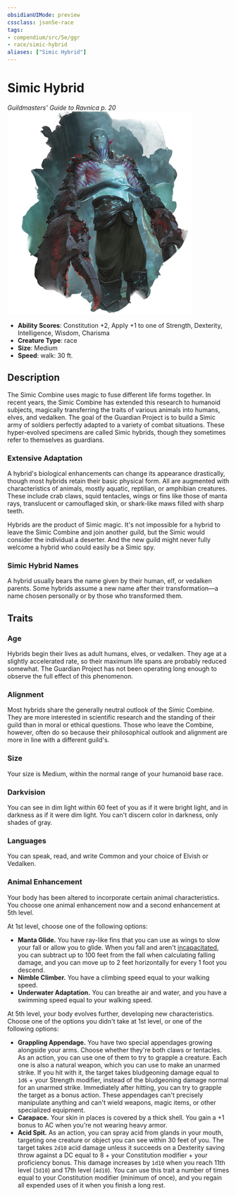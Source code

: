 ```yaml
---
obsidianUIMode: preview
cssclass: json5e-race
tags:
- compendium/src/5e/ggr
- race/simic-hybrid
aliases: ["Simic Hybrid"]
---
```


# Simic Hybrid
*Guildmasters' Guide to Ravnica p. 20*
![](../../assets/img/simic-hybrid.png)  

- **Ability Scores**: Constitution +2, Apply +1 to one of Strength, Dexterity, Intelligence, Wisdom, Charisma
- **Creature Type**: race
- **Size**: Medium
- **Speed**: walk: 30 ft.


## Description

The Simic Combine uses magic to fuse different life forms together. In recent years, the Simic Combine has extended this research to humanoid subjects, magically transferring the traits of various animals into humans, elves, and vedalken. The goal of the Guardian Project is to build a Simic army of soldiers perfectly adapted to a variety of combat situations. These hyper-evolved specimens are called Simic hybrids, though they sometimes refer to themselves as guardians.

### Extensive Adaptation

A hybrid's biological enhancements can change its appearance drastically, though most hybrids retain their basic physical form. All are augmented with characteristics of animals, mostly aquatic, reptilian, or amphibian creatures. These include crab claws, squid tentacles, wings or fins like those of manta rays, translucent or camouflaged skin, or shark-like maws filled with sharp teeth.

Hybrids are the product of Simic magic. It's not impossible for a hybrid to leave the Simic Combine and join another guild, but the Simic would consider the individual a deserter. And the new guild might never fully welcome a hybrid who could easily be a Simic spy.

### Simic Hybrid Names

A hybrid usually bears the name given by their human, elf, or vedalken parents. Some hybrids assume a new name after their transformation—a name chosen personally or by those who transformed them.


## Traits

### Age

Hybrids begin their lives as adult humans, elves, or vedalken. They age at a slightly accelerated rate, so their maximum life spans are probably reduced somewhat. The Guardian Project has not been operating long enough to observe the full effect of this phenomenon.

### Alignment

Most hybrids share the generally neutral outlook of the Simic Combine. They are more interested in scientific research and the standing of their guild than in moral or ethical questions. Those who leave the Combine, however, often do so because their philosophical outlook and alignment are more in line with a different guild's.

### Size

Your size is Medium, within the normal range of your humanoid base race.

### Darkvision

You can see in dim light within 60 feet of you as if it were bright light, and in darkness as if it were dim light. You can't discern color in darkness, only shades of gray.

### Languages

You can speak, read, and write Common and your choice of Elvish or Vedalken.

### Animal Enhancement

Your body has been altered to incorporate certain animal characteristics. You choose one animal enhancement now and a second enhancement at 5th level.

At 1st level, choose one of the following options:

- **Manta Glide.** You have ray-like fins that you can use as wings to slow your fall or allow you to glide. When you fall and aren't [incapacitated](../../Rules%20&%20Options/5e%20Rules/conditions.md##incapacitated), you can subtract up to 100 feet from the fall when calculating falling damage, and you can move up to 2 feet horizontally for every 1 foot you descend.  
- **Nimble Climber.** You have a climbing speed equal to your walking speed.  
- **Underwater Adaptation.** You can breathe air and water, and you have a swimming speed equal to your walking speed.  

At 5th level, your body evolves further, developing new characteristics. Choose one of the options you didn't take at 1st level, or one of the following options:

- **Grappling Appendage.** You have two special appendages growing alongside your arms. Choose whether they're both claws or tentacles. As an action, you can use one of them to try to grapple a creature. Each one is also a natural weapon, which you can use to make an unarmed strike. If you hit with it, the target takes bludgeoning damage equal to `1d6` + your Strength modifier, instead of the bludgeoning damage normal for an unarmed strike. Immediately after hitting, you can try to grapple the target as a bonus action. These appendages can't precisely manipulate anything and can't wield weapons, magic items, or other specialized equipment.  
- **Carapace.** Your skin in places is covered by a thick shell. You gain a +1 bonus to AC when you're not wearing heavy armor.  
- **Acid Spit.** As an action, you can spray acid from glands in your mouth, targeting one creature or object you can see within 30 feet of you. The target takes `2d10` acid damage unless it succeeds on a Dexterity saving throw against a DC equal to 8 + your Constitution modifier + your proficiency bonus. This damage increases by `1d10` when you reach 11th level (`3d10`) and 17th level (`4d10`). You can use this trait a number of times equal to your Constitution modifier (minimum of once), and you regain all expended uses of it when you finish a long rest.